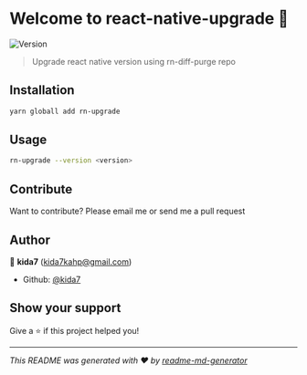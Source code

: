 # Welcome to react-native-upgrade 👋
![Version](https://img.shields.io/npm/v/rn-upgrade.svg)

> Upgrade react native version using rn-diff-purge repo

## Installation

```sh
yarn globall add rn-upgrade
```

## Usage

```sh
rn-upgrade --version <version>
```

## Contribute

Want to contribute? Please email me or send me a pull request

## Author

👤 **kida7** (kida7kahp@gmail.com)

* Github: [@kida7](https://github.com/kida7)

## Show your support

Give a ⭐️ if this project helped you!


***
_This README was generated with ❤️ by [readme-md-generator](https://github.com/kefranabg/readme-md-generator)_